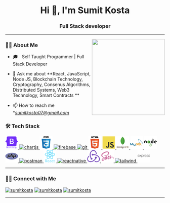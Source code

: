 <h1 align="center">Hi 👋, I'm Sumit Kosta</h1>
<h3 align="center">Full Stack developer</h3>

<hr>

<img align='right' src="https://media.giphy.com/media/eHQxhNVtlPMuDMqLFf/giphy.gif" width="230" height="240">

<h3> 👨🏻 About Me </h3>




- 🎓 &nbsp; Self Taught Programmer  |  Full Stack Developer 


- 💬 Ask me about **React, JavaScript, Node JS, Blockchain Technology, Cryptography, Consenus Algorithms, Distributed Systems, Web3 Technology, Smart Contracts **

- 📫 How to reach me **sumitkosta07@gmail.com*




<h3>🛠 Tech Stack</h3>
 <a href="https://getbootstrap.com" target="_blank"> <img src="https://raw.githubusercontent.com/devicons/devicon/master/icons/bootstrap/bootstrap-plain-wordmark.svg" alt="bootstrap" width="40" height="40"/> </a> <a href="https://www.chartjs.org" target="_blank"> <img src="https://www.chartjs.org/media/logo-title.svg" alt="chartjs" width="40" height="40"/> </a> <a href="https://www.w3schools.com/css/" target="_blank"> <img src="https://raw.githubusercontent.com/devicons/devicon/master/icons/css3/css3-original-wordmark.svg" alt="css3" width="40" height="40"/> </a> <a href="https://www.docker.com/" target="_blank"></a> <a href="https://firebase.google.com/" target="_blank"> <img src="https://www.vectorlogo.zone/logos/firebase/firebase-icon.svg" alt="firebase" width="40" height="40"/> </a> <a href="https://git-scm.com/" target="_blank"> <img src="https://www.vectorlogo.zone/logos/git-scm/git-scm-icon.svg" alt="git" width="40" height="40"/> </a> </a> <a href="https://www.w3.org/html/" target="_blank"> <img src="https://raw.githubusercontent.com/devicons/devicon/master/icons/html5/html5-original-wordmark.svg" alt="html5" width="40" height="40"/> </a> <a href="https://developer.mozilla.org/en-US/docs/Web/JavaScript" target="_blank"> <img src="https://raw.githubusercontent.com/devicons/devicon/master/icons/javascript/javascript-original.svg" alt="javascript" width="40" height="40"/> </a>  <a href="https://www.mongodb.com/" target="_blank"> <img src="https://raw.githubusercontent.com/devicons/devicon/master/icons/mongodb/mongodb-original-wordmark.svg" alt="mongodb" width="40" height="40"/> </a> <a href="https://www.mysql.com/" target="_blank"> <img src="https://raw.githubusercontent.com/devicons/devicon/master/icons/mysql/mysql-original-wordmark.svg" alt="mysql" width="40" height="40"/> </a> <a href="https://nodejs.org" target="_blank"> <img src="https://raw.githubusercontent.com/devicons/devicon/master/icons/nodejs/nodejs-original-wordmark.svg" alt="nodejs" width="40" height="40"/> </a> <a href="https://www.php.net" target="_blank"> <img src="https://raw.githubusercontent.com/devicons/devicon/master/icons/php/php-original.svg" alt="php" width="40" height="40"/> </a> <a href="https://postman.com" target="_blank"> <img src="https://www.vectorlogo.zone/logos/getpostman/getpostman-icon.svg" alt="postman" width="40" height="40"/> </a> <a href="https://reactjs.org/" target="_blank"> <img src="https://raw.githubusercontent.com/devicons/devicon/master/icons/react/react-original-wordmark.svg" alt="react" width="40" height="40"/> </a> <a href="https://reactnative.dev/" target="_blank"> <img src="https://reactnative.dev/img/header_logo.svg" alt="reactnative" width="40" height="40"/> </a> <a href="https://redux.js.org" target="_blank"> <img src="https://raw.githubusercontent.com/devicons/devicon/master/icons/redux/redux-original.svg" alt="redux" width="40" height="40"/> </a> <a href="https://sass-lang.com" target="_blank"> <img src="https://raw.githubusercontent.com/devicons/devicon/master/icons/sass/sass-original.svg" alt="sass" width="40" height="40"/> </a> <a href="https://tailwindcss.com/" target="_blank"> <img src="https://www.vectorlogo.zone/logos/tailwindcss/tailwindcss-icon.svg" alt="tailwind" width="40" height="40"/> </a><a href="https://expressjs.com" target="_blank"> <img src="https://raw.githubusercontent.com/devicons/devicon/master/icons/express/express-original-wordmark.svg" alt="express" width="40" height="40"/> </a>    </p>





<hr>

<h3>
 🤝🏻 Connect with Me </h3>


<p align="left">
<a href="https://www.linkedin.com/in/sumit-kosta-4a081220b/" target="blank"><img align="center" src="https://cdn.jsdelivr.net/npm/simple-icons@3.0.1/icons/linkedin.svg" alt="sumitkosta" height="30" width="40" /></a>
<a href="https://www.facebook.com/sumit.kosta.589" target="blank"><img align="center" src="https://cdn.jsdelivr.net/npm/simple-icons@3.0.1/icons/facebook.svg" alt="sumitkosta" height="30" width="40" /></a>
<a href="https://www.instagram.com/coding_sumit/" target="blank"><img align="center" src="https://cdn.jsdelivr.net/npm/simple-icons@3.0.1/icons/instagram.svg" alt="sumitkosta" height="30" width="40" /></a
</p>


<hr>
